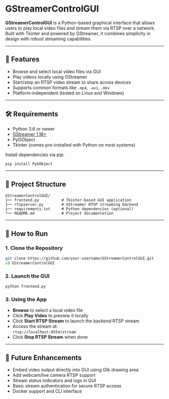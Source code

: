 # GStreamerControlGUI

**GStreamerControlGUI** is a Python-based graphical interface that allows users to play local video files and stream them via RTSP over a network. Built with Tkinter and powered by GStreamer, it combines simplicity in design with robust streaming capabilities.

---

## 🚀 Features

- Browse and select local video files via GUI
- Play videos locally using GStreamer
- Start/stop an RTSP video stream to share across devices
- Supports common formats like `.mp4`, `.avi`, `.mkv`
- Platform-independent (tested on Linux and Windows)

---

## 🛠 Requirements

- Python 3.6 or newer
- [GStreamer 1.18+](https://gstreamer.freedesktop.org/download/)
- PyGObject
- Tkinter (comes pre-installed with Python on most systems)

Install dependencies via pip:

```bash
pip install PyGObject
```

---

## 📂 Project Structure

```
GStreamerControlGUI/
├── frontend.py          # Tkinter-based GUI application
├── rtspserver.py        # GStreamer RTSP streaming backend
├── requirements.txt     # Python dependencies (optional)
└── README.md            # Project documentation
```

---

## 🧭 How to Run

### 1. Clone the Repository
```bash
git clone https://github.com/your-username/GStreamerControlGUI.git
cd GStreamerControlGUI
```

### 2. Launch the GUI
```bash
python frontend.py
```

### 3. Using the App

- **Browse** to select a local video file
- Click **Play Video** to preview it locally
- Click **Start RTSP Stream** to launch the backend RTSP stream
- Access the stream at:  
  `rtsp://localhost:8554/stream`
- Click **Stop RTSP Stream** when done

---

## 🔭 Future Enhancements

- Embed video output directly into GUI using Gtk drawing area  
- Add webcam/live camera RTSP support  
- Stream status indicators and logs in GUI  
- Basic stream authentication for secure RTSP access  
- Docker support and CLI interface
